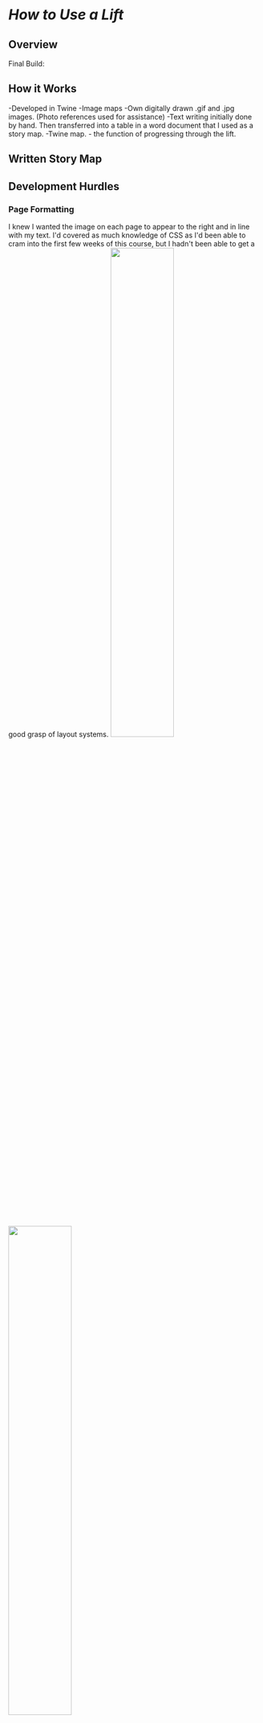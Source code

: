 # <em>How to Use a Lift</em>
## Overview 

Final Build: 

## How it Works
-Developed in Twine 
-Image maps
-Own digitally drawn .gif and .jpg images. (Photo references used for assistance)
-Text writing initially done by hand. Then transferred into a table in a word document that I used as a story map.
-Twine map. - the function of progressing through the lift.

## Written Story Map



## Development Hurdles
### Page Formatting
I knew I wanted the image on each page to appear to the right and in line with my text. I'd covered as much knowledge of CSS as I'd been able to cram into the first few weeks of this course, but I hadn't been able to get a good grasp of layout systems.
<img src="./screenshots/Lift-Story/page-formatting-1.png" width=50%> <br>
<img src="./screenshots/Lift-Story/page-formatting-2.png" width=50%> <br>
<img src="./screenshots/Lift-Story/page-formatting-3.png"> <br>

### Progression of the Intro List
<strong>Initial Structure</strong> <br>
<img src="./screenshots/Lift-Story/intro-list-1.png" width=50%> <br>
<img src="./screenshots/Lift-Story/intro-list-2.png" width=50%> <br>
<img src="./screenshots/Lift-Story/intro-list-3.png" width=50%> <br>

<strong>Changed to Hover</strong> <br>
USED INFO FROM: https://www.w3schools.com/howto/howto_css_display_element_hover.asp <br>
<img src="./screenshots/Lift-Story/intro-list-4.png" width=50%> <br>
<img src="./screenshots/Lift-Story/intro-list-5.png" width=50%> <br>


### Creating the Elevator Buttons
<strong>First Idea - Image Links</strong>
thought an image map would be too hard for some reason lol

Chatgpt didn’t help – well it did, but not in the way I wanted it to. It used different Twine sugarcube macros which seemed too confusing to me. I would’ve preferred to stick with a more html-like system, since that was what I was in the process of wrapping my head around anyway.

<img src="./screenshots/Lift-Story/buttons-1.png" width=50%> <br>
<img src="./screenshots/Lift-Story/buttons-2.png" width=50%> <br>


<strong>Deciding on Image Maps</strong>
Started with Jenny’s information and using www.image-map.net/ to get coordinates. After that point, knew the rest of her information wouldn’t work since it was tailored to Harlowe, not Sugarcube.

Found out how to format the code for a Sugarcube image map from this post post on the Twine Games reddit forum. Map worked by this point, issue now was with resizing the image map.
https://www.reddit.com/r/twinegames/comments/7egemj/using_image_mapping_in_twine_sugar_cube/ 

<img src="./screenshots/Lift-Story/buttons-3.png" width=50%> <br>

<strong>Resizing Issue for Image Maps</strong>
I went into this with zero Javascript knowledge.
Asked ChatGPT – no matter what I asked it, it didn’t give me a workable solution

I was saved by this article: https://www.teuton.org/~stranger/clickableimagemapsintwine
The bottom of the page contains pastable Javascript which worked 
‘The following script, courtesy of @fg109 on the Twine Discord can automatically resize the image map when the image resizes. Note that this code is for SugarCube, and would need adjusting to work on other formats.’
From there, I was able to adjust the image to a size and position consistent with the rest of my passages thus far

<strong>Final Image Maps</strong>

<img src="./screenshots/Lift-Story/buttons-4.png" width=50%> <br>
<img src="./screenshots/Lift-Story/buttons-5.png" width=50%> <br>
<img src="./screenshots/Lift-Story/buttons-6.png" width=50%> <br>

### Background Change for Single Passage
To add an additional otherworldly sense to Level 5, the climactic passage right before the ending of the piece, I decided I wanted the background of the page to change to white. I first attempted this by adding a CSS ID within the class styling I already had for each standard screen. What this ended up doing was only changing the background colour for the style boxes of the text and image.

<img src="./screenshots/Lift-Story/background-1.png" width=50%> <br>
<img src="./screenshots/Lift-Story/background-2.png" width=50%> <br>

I solved this by realising that style changes didn't have to happen in the greater style document, and could instead be applied within the passage itself.

<br><img src="./screenshots/Lift-Story/background-3.png" width=50%> <br>
<img src="./screenshots/Lift-Story/background-4.png" width=50%> <br>

### Phone Text 
I knew I wanted a typing animation effect to trigger when you answer the phone, but I also knew I didn't have the javascript knowledge to apply this myself. I ended up using a tutorial from this article: https://medium.com/@aayushpatniya1999/how-to-create-a-typing-effect-for-displaying-text-on-a-webpage-771b69440b61 <br>

<img src="./screenshots/Lift-Story/phone-1.png" width=50%>

